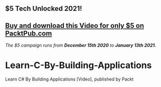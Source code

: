 ## $5 Tech Unlocked 2021!
[Buy and download this Video for only $5 on PacktPub.com](https://www.packtpub.com/product/learn-c-by-building-applications-video/9781800562721)
-----
*The $5 campaign         runs from __December 15th 2020__ to __January 13th 2021.__*

# Learn-C-By-Building-Applications
Learn C# By Building Applications [Video], published by Packt
